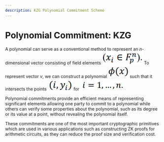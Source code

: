 ```yaml
---
description: KZG Polynomial Commitment Scheme
---
```


# Polynomial Commitment: KZG

A polynomial can serve as a conventional method to represent an _n_-dimensional vector consisting of field elements <img src="../../.gitbook/assets/image (19).png" alt="" data-size="line"> To represent vector _v_, we can construct a polynomial <img src="../../.gitbook/assets/image (20) (1).png" alt="" data-size="line"> such that it intersects the points <img src="../../.gitbook/assets/image (22) (1).png" alt="" data-size="line"> for <img src="../../.gitbook/assets/image (29) (1).png" alt="" data-size="line">

Polynomial commitments provide an efficient means of representing significant elements allowing one party to commit to a polynomial while others can verify some properties about the polynomial, such as its degree or its value at a point, without revealing the polynomial itself.

These commitments are one of the most important cryptographic primitives which are used in various applications such as constructing ZK proofs for arithmetic circuits, as they can reduce the proof size and verification cost.
